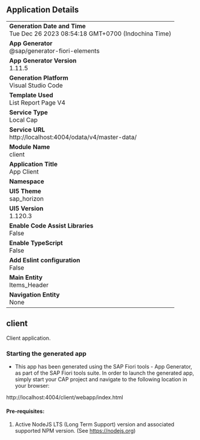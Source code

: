 ## Application Details
|               |
| ------------- |
|**Generation Date and Time**<br>Tue Dec 26 2023 08:54:18 GMT+0700 (Indochina Time)|
|**App Generator**<br>@sap/generator-fiori-elements|
|**App Generator Version**<br>1.11.5|
|**Generation Platform**<br>Visual Studio Code|
|**Template Used**<br>List Report Page V4|
|**Service Type**<br>Local Cap|
|**Service URL**<br>http://localhost:4004/odata/v4/master-data/
|**Module Name**<br>client|
|**Application Title**<br>App Client|
|**Namespace**<br>|
|**UI5 Theme**<br>sap_horizon|
|**UI5 Version**<br>1.120.3|
|**Enable Code Assist Libraries**<br>False|
|**Enable TypeScript**<br>False|
|**Add Eslint configuration**<br>False|
|**Main Entity**<br>Items_Header|
|**Navigation Entity**<br>None|

## client

Client application.

### Starting the generated app

-   This app has been generated using the SAP Fiori tools - App Generator, as part of the SAP Fiori tools suite.  In order to launch the generated app, simply start your CAP project and navigate to the following location in your browser:

http://localhost:4004/client/webapp/index.html

#### Pre-requisites:

1. Active NodeJS LTS (Long Term Support) version and associated supported NPM version.  (See https://nodejs.org)


